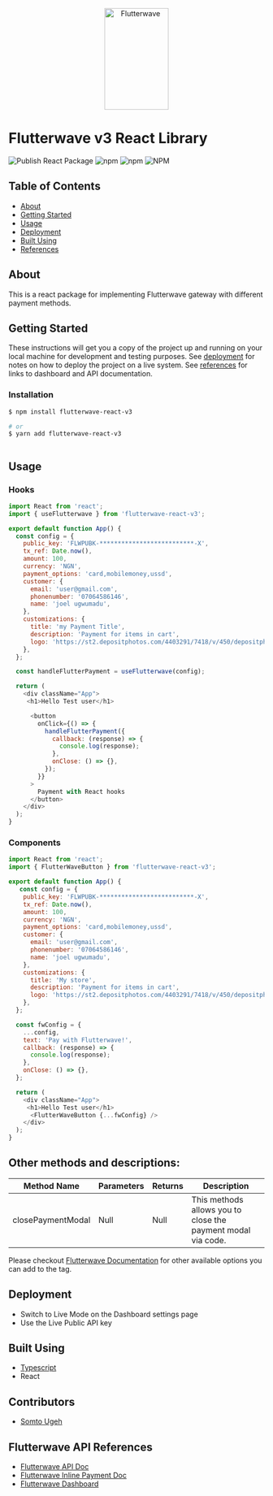 <p align="center">
    <img title="Flutterwave" height="200" src="https://flutterwave.com/images/logo-colored.svg" width="50%"/>
</p>

# Flutterwave v3 React Library
![Publish React Package](https://github.com/Flutterwave/Flutterwave-React-v3/workflows/Publish%20React%20Package/badge.svg)
![npm](https://img.shields.io/npm/v/flutterwave-react-v3)
![npm](https://img.shields.io/npm/dt/flutterwave-react-v3)
![NPM](https://img.shields.io/npm/l/flutterwave-react-v3)

## Table of Contents

- [About](#about)
- [Getting Started](#getting-started)
- [Usage](#usage)
- [Deployment](#deployment)
- [Built Using](#build-tools)
- [References](#references)


<a id="about"></a>

## About

This is a react package for implementing Flutterwave gateway with different payment methods.

<a id="getting-started"></a>

## Getting Started

These instructions will get you a copy of the project up and running on your local machine for development and testing purposes. See [deployment](#deployment) for notes on how to deploy the project on a live system.
See [references](#references) for links to dashboard and API documentation.


### Installation

```bash
$ npm install flutterwave-react-v3

# or
$ yarn add flutterwave-react-v3



```

## Usage

### Hooks

```javascript
import React from 'react';
import { useFlutterwave } from 'flutterwave-react-v3';

export default function App() {
  const config = {
    public_key: 'FLWPUBK-**************************-X',
    tx_ref: Date.now(),
    amount: 100,
    currency: 'NGN',
    payment_options: 'card,mobilemoney,ussd',
    customer: {
      email: 'user@gmail.com',
      phonenumber: '07064586146',
      name: 'joel ugwumadu',
    },
    customizations: {
      title: 'my Payment Title',
      description: 'Payment for items in cart',
      logo: 'https://st2.depositphotos.com/4403291/7418/v/450/depositphotos_74189661-stock-illustration-online-shop-log.jpg',
    },
  };

  const handleFlutterPayment = useFlutterwave(config);

  return (
    <div className="App">
     <h1>Hello Test user</h1>

      <button
        onClick={() => {
          handleFlutterPayment({
            callback: (response) => {
              console.log(response);
            },
            onClose: () => {},
          });
        }}
      >
        Payment with React hooks
      </button>
    </div>
  );
}
```


### Components

```javascript
import React from 'react';
import { FlutterWaveButton } from 'flutterwave-react-v3';

export default function App() {
   const config = {
    public_key: 'FLWPUBK-**************************-X',
    tx_ref: Date.now(),
    amount: 100,
    currency: 'NGN',
    payment_options: 'card,mobilemoney,ussd',
    customer: {
      email: 'user@gmail.com',
      phonenumber: '07064586146',
      name: 'joel ugwumadu',
    },
    customizations: {
      title: 'My store',
      description: 'Payment for items in cart',
      logo: 'https://st2.depositphotos.com/4403291/7418/v/450/depositphotos_74189661-stock-illustration-online-shop-log.jpg',
    },
  };

  const fwConfig = {
    ...config,
    text: 'Pay with Flutterwave!',
    callback: (response) => {
      console.log(response);
    },
    onClose: () => {},
  };

  return (
    <div className="App">
     <h1>Hello Test user</h1>
      <FlutterWaveButton {...fwConfig} />
    </div>
  );
}
```
## Other methods and descriptions:

| Method Name  | Parameters  | Returns |Description |
| ------------- | ------------- | ------------- | ------------- |
| closePaymentModal  |  Null | Null | This methods allows you to close the payment modal via code. |

Please checkout [Flutterwave Documentation](https://developer.flutterwave.com/docs/flutterwave-standard) for other available options you can add to the tag.


<a id="deployment"></a>

## Deployment

- Switch to Live Mode on the Dashboard settings page
- Use the Live Public API key 

<a id="build-tools"></a>
## Built Using

- [Typescript](https://www.typescriptlang.org/)
- React

## Contributors

- [Somto Ugeh](https://twitter.com/SomtoUgeh)


## Flutterwave API  References

- [Flutterwave API Doc](https://developer.flutterwave.com/docs)
- [Flutterwave Inline Payment Doc](https://developer.flutterwave.com/docs/flutterwave-inline)
- [Flutterwave Dashboard](https://dashboard.flutterwave.com/login)  


